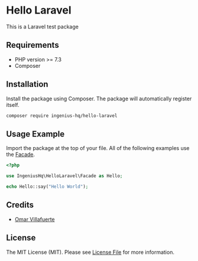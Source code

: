 # Hello Laravel
This is a Laravel test package

## Requirements

- PHP version >= 7.3
- Composer

## Installation
Install the package using Composer. The package will automatically register itself.

```bash
composer require ingenius-hq/hello-laravel
```

## Usage Example
Import the package at the top of your file. All of the following examples use the [Facade](https://laravel.com/docs/master/facades).

```php
<?php

use IngeniusHq\HelloLaravel\Facade as Hello;

echo Hello::say("Hello World");
```

## Credits

- [Omar Villafuerte](https://github.com/ovillafuerte94)

## License

The MIT License (MIT). Please see [License File](LICENSE.md) for more information.